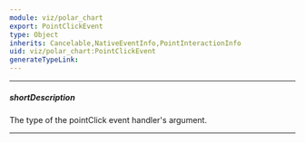 ```yaml
---
module: viz/polar_chart
export: PointClickEvent
type: Object
inherits: Cancelable,NativeEventInfo,PointInteractionInfo
uid: viz/polar_chart:PointClickEvent
generateTypeLink: 
---
```

---
##### shortDescription
The type of the pointClick event handler's argument.

---
<!-- Description goes here -->